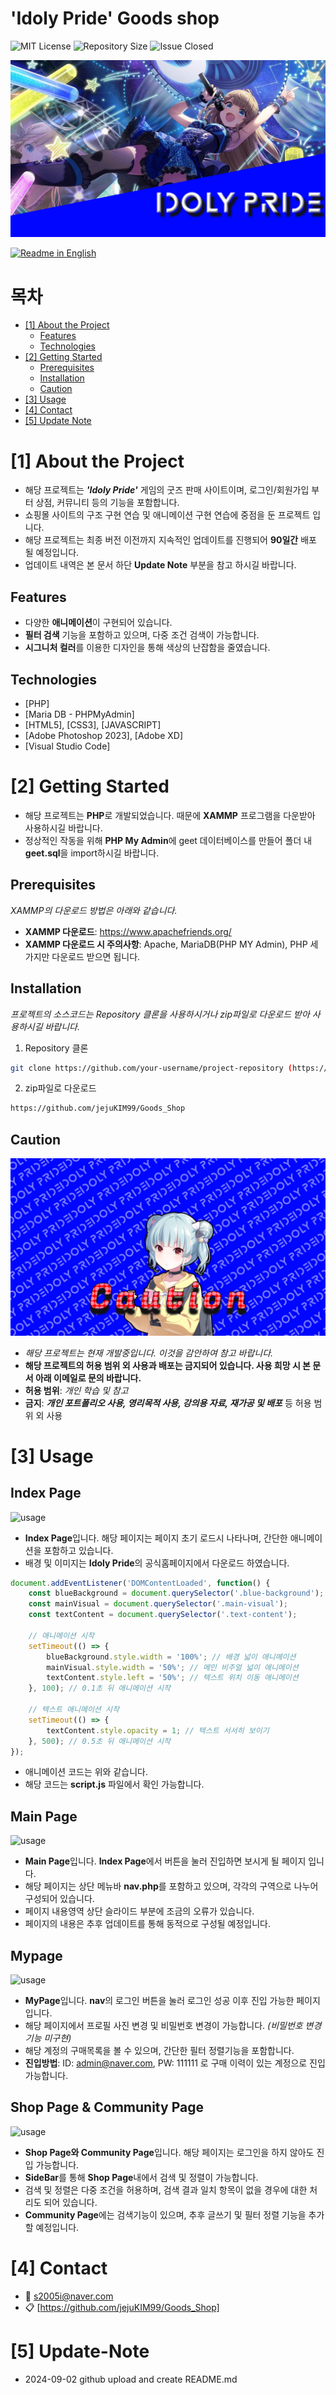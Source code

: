 # 'Idoly Pride' Goods shop

<!--배지-->
![MIT License][license-shield] ![Repository Size][repository-size-shield] ![Issue Closed][issue-closed-shield]

<!--프로젝트 대문 이미지-->
![Project Title](readme_img/readme_main.png)

<!--프로젝트 버튼-->
 [![Readme in English][readme-eng-shield]][readme-eng-url]

 <!--목차-->
# 목차
- [[1] About the Project](#1-about-the-project)
  - [Features](#features)
  - [Technologies](#technologies)
- [[2] Getting Started](#2-getting-started)
  - [Prerequisites](#prerequisites)
  - [Installation](#installation)
  - [Caution](#caution)
- [[3] Usage](#3-usage)
- [[4] Contact](#4-contact)
- [[5] Update Note](#5-update-note)

# [1] About the Project
- 해당 프로젝트는 ***'Idoly Pride'*** 게임의 굿즈 판매 사이트이며, 로그인/회원가입 부터 상점, 커뮤니티 등의 기능을 포함합니다.
- 쇼핑몰 사이트의 구조 구현 연습 및 애니메이션 구현 연습에 중점을 둔 프로젝트 입니다.
- 해당 프로젝트는 최종 버전 이전까지 지속적인 업데이트를 진행되어 **90일간** 배포 될 예정입니다.
- 업데이트 내역은 본 문서 하단 **Update Note** 부분을 참고 하시길 바랍니다.

## Features
- 다양한 **애니메이션**이 구현되어 있습니다.
- **필터 검색** 기능을 포함하고 있으며, 다중 조건 검색이 가능합니다.
- **시그니처 컬러**를 이용한 디자인을 통해 색상의 난잡함을 줄였습니다.

## Technologies
- [PHP]
- [Maria DB - PHPMyAdmin]
- [HTML5], [CSS3], [JAVASCRIPT]
- [Adobe Photoshop 2023], [Adobe XD]
- [Visual Studio Code]

# [2] Getting Started
- 해당 프로젝트는 **PHP**로 개발되었습니다. 때문에 **XAMMP** 프로그램을 다운받아 사용하시길 바랍니다.
- 정상적인 작동을 위해 **PHP My Admin**에 geet 데이터베이스를 만들어 폴더 내 **geet.sql**을 import하시길 바랍니다.

## Prerequisites
*XAMMP의 다운로드 방법은 아래와 같습니다.*

- **XAMMP 다운로드**: https://www.apachefriends.org/
- **XAMMP 다운로드 시 주의사항**: Apache, MariaDB(PHP MY Admin), PHP 세가지만 다운로드 받으면 됩니다.

## Installation
*프로젝트의 소스코드는 Repository 클론을 사용하시거나 zip파일로 다운로드 받아 사용하시길 바랍니다.*
1. Repository 클론
```bash
git clone https://github.com/your-username/project-repository (https://github.com/jejuKIM99/Goods_Shop.git)
```
2. zip파일로 다운로드
```bash
https://github.com/jejuKIM99/Goods_Shop
```

## Caution

![Caution](readme_img/caution.png)

- *해당 프로젝트는 현재 개발중입니다. 이것을 감안하여 참고 바랍니다.*
- **해당 프로젝트의 허용 범위 외 사용과 배포는 금지되어 있습니다. 사용 희망 시 본 문서 아래 이메일로 문의 바랍니다.**
- **허용 범위**: *개인 학습 및 참고*
- **금지**: ***개인 포트폴리오 사용, 영리목적 사용, 강의용 자료, 재가공 및 배포*** 등 허용 범위 외 사용

# [3] Usage

<h2>Index Page</h2>

![usage](readme_img/Animation1.gif)

- **Index Page**입니다. 해당 페이지는 페이지 초기 로드시 나타나며, 간단한 애니메이션을 포함하고 있습니다.
- 배경 및 이미지는 **Idoly Pride**의 공식홈페이지에서 다운로드 하였습니다.

```javascript
document.addEventListener('DOMContentLoaded', function() {
    const blueBackground = document.querySelector('.blue-background');
    const mainVisual = document.querySelector('.main-visual');
    const textContent = document.querySelector('.text-content');

    // 애니메이션 시작
    setTimeout(() => {
        blueBackground.style.width = '100%'; // 배경 넓이 애니메이션
        mainVisual.style.width = '50%'; // 메인 비주얼 넓이 애니메이션
        textContent.style.left = '50%'; // 텍스트 위치 이동 애니메이션
    }, 100); // 0.1초 뒤 애니메이션 시작

    // 텍스트 애니메이션 시작
    setTimeout(() => {
        textContent.style.opacity = 1; // 텍스트 서서히 보이기
    }, 500); // 0.5초 뒤 애니메이션 시작
});

```
- 애니메이션 코드는 위와 같습니다.
- 해당 코드는 **script.js** 파일에서 확인 가능합니다.

<h2>Main Page</h2>

![usage](readme_img/Animation2.gif)

- **Main Page**입니다. **Index Page**에서 버튼을 눌러 진입하면 보시게 될 페이지 입니다.
- 해당 페이지는 상단 메뉴바 **nav.php**를 포함하고 있으며, 각각의 구역으로 나누어 구성되어 있습니다.
- 페이지 내용영역 상단 슬라이드 부분에 조금의 오류가 있습니다.
- 페이지의 내용은 추후 업데이트를 통해 동적으로 구성될 예정입니다.

<h2>Mypage</h2>

![usage](readme_img/Animation3.gif)

- **MyPage**입니다. **nav**의 로그인 버튼을 눌러 로그인 성공 이후 진입 가능한 페이지 입니다.
- 해당 페이지에서 프로필 사진 변경 및 비밀번호 변경이 가능합니다. *(비밀번호 변경 기능 미구현)*
- 해당 계정의 구매목록을 볼 수 있으며, 간단한 필터 정렬기능을 포함합니다.
- **진입방법**: ID: admin@naver.com, PW: 111111 로 구매 이력이 있는 계정으로 진입 가능합니다.

<h2>Shop Page & Community Page</h2>

![usage](readme_img/Animation4.gif)

- **Shop Page와 Community Page**입니다. 해당 페이지는 로그인을 하지 않아도 진입 가능합니다.
- **SideBar**를 통해 **Shop Page**내에서 검색 및 정렬이 가능합니다.
- 검색 및 정렬은 다중 조건을 허용하며, 검색 결과 일치 항목이 없을 경우에 대한 처리도 되어 있습니다.
- **Community Page**에는 검색기능이 있으며, 추후 글쓰기 및 필터 정렬 기능을 추가 할 예정입니다.

# [4] Contact
- 📧 s2005i@naver.com
- 📋 [https://github.com/jejuKIM99/Goods_Shop]

# [5] Update-Note

- 2024-09-02 github upload and create README.md

<!--Url for Badges-->
[license-shield]: https://img.shields.io/github/license/dev-ujin/readme-template?labelColor=D8D8D8&color=04B4AE
[repository-size-shield]: https://img.shields.io/github/repo-size/dev-ujin/readme-template?labelColor=D8D8D8&color=BE81F7
[issue-closed-shield]: https://img.shields.io/github/issues-closed/dev-ujin/readme-template?labelColor=D8D8D8&color=FE9A2E

<!--Url for Buttons-->
[readme-eng-shield]: https://img.shields.io/badge/-readme%20in%20english-2E2E2E?style=for-the-badge

<!--URLS-->
[readme-eng-url]: README_EN.md
